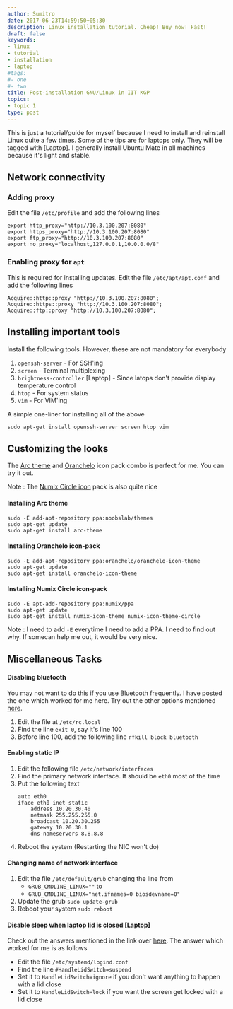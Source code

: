 ```yaml
---
author: Sumitro
date: 2017-06-23T14:59:50+05:30
description: Linux installation tutorial. Cheap! Buy now! Fast!
draft: false
keywords:
- linux
- tutorial
- installation
- laptop
#tags:
#- one
#- two
title: Post-installation GNU/Linux in IIT KGP
topics:
- topic 1
type: post
---
```


This is just a tutorial/guide for myself because I need to install and reinstall Linux quite a few times. Some of the tips are for laptops only. They will be tagged with [Laptop]. I generally install Ubuntu Mate in all machines because it's light and stable.

## Network connectivity

### Adding proxy
Edit the file `/etc/profile` and add the following lines

```shell
export http_proxy="http://10.3.100.207:8080"
export https_proxy="http://10.3.100.207:8080"
export ftp_proxy="http://10.3.100.207:8080"
export no_proxy="localhost,127.0.0.1,10.0.0.0/8"
```

### Enabling proxy for `apt`

This is required for installing updates.
Edit the file `/etc/apt/apt.conf` and add the following lines

```shell
Acquire::http::proxy "http://10.3.100.207:8080";
Acquire::https::proxy "http://10.3.100.207:8080";
Acquire::ftp::proxy "http://10.3.100.207:8080";
```

## Installing important tools

Install the following tools. However, these are not mandatory for everybody

1. `openssh-server` - For SSH'ing
2. `screen` - Terminal multiplexing
3. `brightness-controller` [Laptop] - Since latops don't provide display temperature control
4. `htop` - For system status
5. `vim` - For VIM'ing

A simple one-liner for installing all of the above

`sudo apt-get install openssh-server screen htop vim`

## Customizing the looks

The [Arc theme](3) and [Oranchelo](4) icon pack combo is perfect for me. You can try it out.

Note : The [Numix Circle icon](5) pack is also quite nice

#### Installing Arc theme

```shell
sudo -E add-apt-repository ppa:noobslab/themes
sudo apt-get update
sudo apt-get install arc-theme
```

#### Installing Oranchelo icon-pack

```shell
sudo -E add-apt-repository ppa:oranchelo/oranchelo-icon-theme
sudo apt-get update
sudo apt-get install oranchelo-icon-theme
```

#### Installing Numix Circle icon-pack

```shell
sudo -E apt-add-repository ppa:numix/ppa
sudo apt-get update
sudo apt-get install numix-icon-theme numix-icon-theme-circle
```

Note : I need to add `-E` everytime I need to add a PPA. I need to find out why. If somecan help me out, it would be very nice.

## Miscellaneous Tasks

#### Disabling bluetooth

You may not want to do this if you use Bluetooth frequently. I have posted the one which worked for me here. Try out the other options mentioned [here][1].

1. Edit the file at `/etc/rc.local`
2. Find the line `exit 0`, say it's line 100
3. Before line 100, add the following line
    `rfkill block bluetooth`

#### Enabling static IP

1. Edit the following file `/etc/network/interfaces`
2. Find the primary network interface. It should be `eth0` most of the time
3. Put the following text
    ```shell
    auto eth0
    iface eth0 inet static
        address 10.20.30.40
        netmask 255.255.255.0
        broadcast 10.20.30.255
        gateway 10.20.30.1
        dns-nameservers 8.8.8.8
    ```
4. Reboot the system (Restarting the NIC won't do)

#### Changing name of network interface
1. Edit the file `/etc/default/grub` changing the line from
    - `GRUB_CMDLINE_LINUX=""` to
    + `GRUB_CMDLINE_LINUX="net.ifnames=0 biosdevname=0"`
2. Update the grub
    `sudo update-grub`
3. Reboot your system
    `sudo reboot`

#### Disable sleep when laptop lid is closed [Laptop]
Check out the answers mentioned in the link over [here][2]. The answer which worked for me is as follows

* Edit the file `/etc/systemd/logind.conf`
* Find the line `#HandleLidSwitch=suspend`
* Set it to `HandleLidSwitch=ignore` if you don't want anything to happen with a lid close
* Set it to `HandleLidSwitch=lock` if you want the screen get locked with a lid close

[1]: (https://askubuntu.com/questions/67758/how-can-i-deactivate-bluetooth-on-system-startup)
[2]: (https://askubuntu.com/questions/141866/keep-ubuntu-server-running-on-a-laptop-with-the-lid-closed/594417#594417)
[3]: (https://github.com/OrancheloTeam/oranchelo-icon-theme)
[4]: (https://github.com/horst3180/arc-theme)
[5]: (https://github.com/numixproject/numix-icon-theme-circle)
